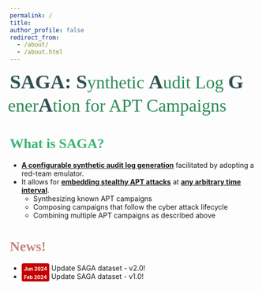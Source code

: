 ```yaml
---
permalink: /
title: 
author_profile: false
redirect_from: 
  - /about/
  - /about.html
---
```

<p>
  <strong style="color: #2F4F4F; font-family: 'Georgia'; font-weight: bold;font-size:40px">SAGA: </strong>
  <span style="color: #2F4F4F; font-family: 'Georgia'; font-weight: bold;font-size:40px">S</span>
  <span style="color: #2E8B57; font-family: 'Georgia'; font-size:36px; margin-left: -4px;">ynthetic </span>
  <span style="color: #2F4F4F; font-family: 'Georgia'; font-weight: bold;font-size:40px">A</span>
  <span style="color: #2E8B57; font-family: 'Georgia'; font-size:36px; margin-left: -4px;">udit Log </span> 
  <span style="color: #2F4F4F; font-family: 'Georgia'; font-weight: bold;font-size:40px">G</span>
  <span style="color: #2E8B57; font-family: 'Georgia'; font-size:36px; margin-left: -4px;">ener</span>
  <span style="color: #2F4F4F; font-family: 'Georgia'; font-weight: bold;font-size:40px; margin-left: -4px;">A</span>
  <span style="color: #2E8B57; font-family: 'Georgia'; font-size:36px; margin-left: -4px;">tion for APT Campaigns </span>
</p>

<h1 style= "color:#3CB371; font-family: 'Georgia';">What is SAGA?</h1>
<ul>
  <li><span style="font-weight: bold; text-decoration: underline;">A configurable synthetic audit log generation</span>   facilitated by adopting a red-team emulator.</li>
  <li>It allows for <span style="font-weight: bold; text-decoration: underline;">embedding stealthy APT attacks</span> at <span style="font-weight: bold; text-decoration: underline;">any arbitrary time interval</span>.
    <ul>
      <li>Synthesizing known APT campaigns</li>
      <li>Composing campaigns that follow the cyber attack lifecycle</li>
      <li>Combining multiple APT campaigns as described above</li>
    </ul>
  </li>
</ul>

<!--<h1 style= "color:#be887b"> Introduction </h1>
<p style="text-align: justify; white-space: normal;">SAGA is a system that combines the attack behaviors defined by the MITRE ATT&CK framework with the APT lifecycle proposed by Mandiant to automatically generate diverse APT attack scenario synthesized audit logs. These synthesized audit logs can be used to train machine learning models and evaluate the performance of various APT detection methods.</p>-->

<div class="card">
  <h1 style= "color:#be887b; font-family: 'Georgia'"> News! </h1>
  <ul>
    <li> <span style="border-width: 3px ; width: 150px; height: 30px ; padding: 1px 5px 2px 5px; text-align: center; background-color:#C40000;border-radius: 4px;"><font style="font-weight:bold" color="white" size="1">Jun 2024</font></span> Update SAGA dataset - v2.0!</li>
    <li> <span style="border-width: 3px ; width: 150px; height: 30px ; padding: 1px 5px 2px 5px; text-align: center; background-color:#C40000;border-radius: 4px;"><font style="font-weight:bold" color="white" size="1">Feb 2024</font></span> Update SAGA dataset - v1.0!</li>  
  </ul>
</div>
